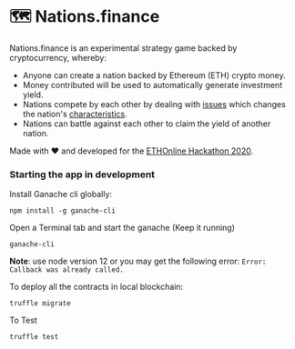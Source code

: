 🗺️ Nations.finance
===

Nations.finance is an experimental strategy game backed by cryptocurrency, whereby: 

* Anyone can create a nation backed by Ethereum (ETH) crypto money. 
* Money contributed will be used to automatically generate investment yield. 
* Nations compete by each other by dealing with [issues](#) which changes the nation's [characteristics](#). 
* Nations can battle against each other to claim the yield of another nation.

Made with ❤️ and developed for the [ETHOnline Hackathon 2020](https://hack.ethglobal.co/showcase/nations-finance-recNHZu842Z49C3yk). 

### Starting the app in development 

Install Ganache cli globally: 

`npm install -g ganache-cli`

Open a Terminal tab and start the ganache (Keep it running)

`ganache-cli`

**Note**: use node version 12 or you may get the following error: `Error: Callback was already called.`

To deploy all the contracts in local blockchain: 

`truffle migrate`

To Test 

`truffle test`